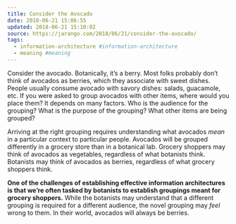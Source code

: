 ```yaml
---
title: Consider the Avocado
date: 2018-06-21 15:06:55
updated: 2018-06-21 15:10:02
source: https://jarango.com/2018/06/21/consider-the-avocado/
tags:
  - information-architecture #information-architecture
  - meaning #meaning
---
```

Consider the avocado. Botanically, it’s a berry. Most folks probably don’t think of avocados as berries, which they associate with sweet dishes. People usually consume avocado with savory dishes: salads, guacamole, etc. If you were asked to group avocados with other items, where would you place them? It depends on many factors. Who is the audience for the grouping? What is the purpose of the grouping? What other items are being grouped?

Arriving at the right grouping requires understanding what avocados *mean* in a particular context to particular people. Avocados will be grouped differently in a grocery store than in a botanical lab. Grocery shoppers may think of avocados as vegetables, regardless of what botanists think. Botanists may think of avocados as berries, regardless of what grocery shoppers think.

__One of the challenges of establishing effective information architectures is that we’re often tasked by botanists to establish groupings meant for grocery shoppers.__ While the botanists may understand that a different grouping is required for a different audience, the novel grouping may *feel* wrong to them. In their world, avocados will always be berries.